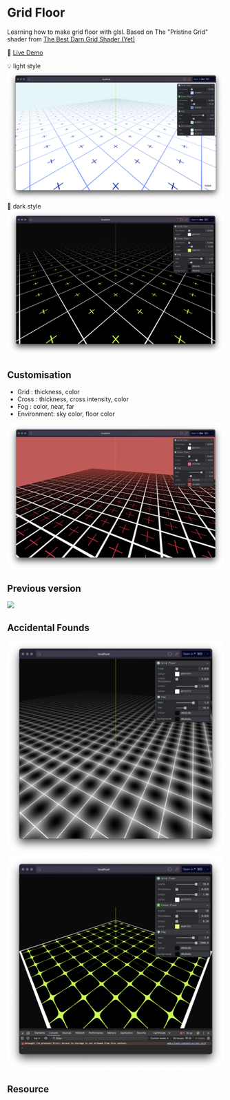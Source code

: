 # Grid Floor

Learning how to make grid floor with glsl. Based on The "Pristine Grid" shader from [The Best Darn Grid Shader (Yet)](https://bgolus.medium.com/the-best-darn-grid-shader-yet-727f9278b9d8)

🚀 [Live Demo](https://grid-floor.vercel.app/)

💡 light style
<img src="./docs/light-floor.png" />
🌚 dark style
<img src="./docs/grid-floor.png" />

## Customisation

-   Grid : thickness, color
-   Cross : thickness, cross intensity, color
-   Fog : color, near, far
-   Environment: sky color, floor color

<img src="./docs/grid-floor-2.png" />

## Previous version

<img src="./docs/grid-floor.gif" />

## Accidental Founds

<img src="./docs/glowy-grid.png" />
<img src="./docs/spider-web.png" />

## Resource
